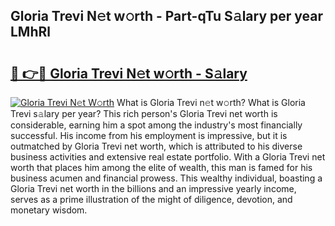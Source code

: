 ## Gloria Trevi N𝚎t w𝚘rth - Part-qTu S𝚊lary per year LMhRl

# <h2><a href="http://gc2jq7y.nevu.top/?p=Gloria+Trevi">🔗 👉🔴 Gloria Trevi N𝚎t w𝚘rth - S𝚊lary</a></h2>

[![Gloria Trevi N𝚎t W𝚘rth](https://i.imgur.com/Oavwk0R.jpeg)](http://gc2jq7y.nevu.top/?p=Gloria+Trevi)
What is Gloria Trevi n𝚎t w𝚘rth? What is Gloria Trevi s𝚊lary per year?
This rich person's Gloria Trevi net worth is considerable, earning him a spot among the industry's most financially successful. His income from his employment is impressive, but it is outmatched by Gloria Trevi net worth, which is attributed to his diverse business activities and extensive real estate portfolio. With a Gloria Trevi net worth that places him among the elite of wealth, this man is famed for his business acumen and financial prowess. This wealthy individual, boasting a Gloria Trevi net worth in the billions and an impressive yearly income, serves as a prime illustration of the might of diligence, devotion, and monetary wisdom.
